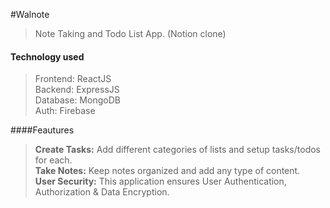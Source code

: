 #Walnote

> Note Taking and Todo List App. (Notion clone)

#### Technology used

> Frontend: ReactJS  
> Backend: ExpressJS  
> Database: MongoDB  
> Auth: Firebase

####Feautures

> **Create Tasks:** Add different categories of lists and setup tasks/todos for each.  
> **Take Notes:** Keep notes organized and add any type of content.  
> **User Security:** This application ensures User Authentication, Authorization & Data Encryption.
